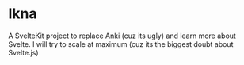 # Ikna
A SvelteKit project to replace Anki (cuz its ugly) and learn more about Svelte. I will try to scale at maximum (cuz its the biggest doubt about Svelte.js)
